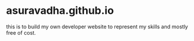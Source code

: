 # asuravadha.github.io
this is to build my own developer website to represent my skills and  mostly free of cost.
